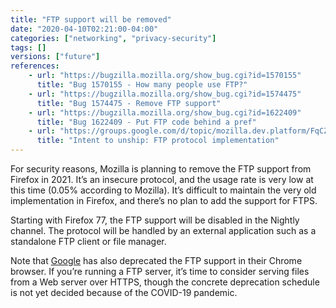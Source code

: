 ```yaml
---
title: "FTP support will be removed"
date: "2020-04-10T02:21:00-04:00"
categories: ["networking", "privacy-security"]
tags: []
versions: ["future"]
references:
    - url: "https://bugzilla.mozilla.org/show_bug.cgi?id=1570155"
      title: "Bug 1570155 - How many people use FTP?"
    - url: "https://bugzilla.mozilla.org/show_bug.cgi?id=1574475"
      title: "Bug 1574475 - Remove FTP support"
    - url: "https://bugzilla.mozilla.org/show_bug.cgi?id=1622409"
      title: "Bug 1622409 - Put FTP code behind a pref"
    - url: "https://groups.google.com/d/topic/mozilla.dev.platform/FqCZUT9ay_o/discussion"
      title: "Intent to unship: FTP protocol implementation"
---
```

For security reasons, Mozilla is planning to remove the FTP support from Firefox in 2021. It’s an insecure protocol, and the usage rate is very low at this time (0.05% according to Mozilla). It’s difficult to maintain the very old implementation in Firefox, and there’s no plan to add the support for FTPS.

Starting with Firefox 77, the FTP support will be disabled in the Nightly channel. The protocol will be handled by an external application such as a standalone FTP client or file manager.

Note that [Google](https://www.chromestatus.com/feature/6246151319715840) has also deprecated the FTP support in their Chrome browser. If you’re running a FTP server, it’s time to consider serving files from a Web server over HTTPS, though the concrete deprecation schedule is not yet decided because of the COVID-19 pandemic.
